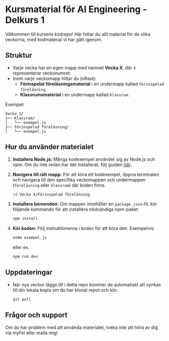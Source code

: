 # Kursmaterial för AI Engineering - Delkurs 1

Välkommen till kursens kodrepo! Här hittar du allt material för de olika veckorna, med kodmaterial vi har gått igenom.

## Struktur

- Varje vecka har en egen mapp med namnet **Vecka X**, där `X` representerar veckonumret.
- Inom varje veckomapp hittar du (oftast):
  - **Förinspelat föreläsningsmaterial** i en undermapp kallad `Förinspelad föreläsning`.
  - **Klassrumsmaterial** i en undermapp kallad `Klassrum`.

Exempel:

```
Vecka 1/
├── Klassrum/
│   └── exempel.js
├── Förinspelad föreläsning/
│   └── exempel.js
```

## Hur du använder materialet

1. **Installera Node.js:**
   Många kodexempel använder sig av Node.js och npm. Om du inte redan har det installerat, följ guiden [här](https://nodejs.org/en/download).

2. **Navigera till rätt mapp:**
   För att köra ett kodexempel, öppna terminalen och navigera till den specifika veckomappen och undermappen (`föreläsning` eller `klassrum`) där koden finns.

   ```bash
   cd Vecka X/Förinspelad föreläsning
   ```

3. **Installera beroenden:**
   Om mappen innehåller en `package.json`-fil, kör följande kommando för att installera nödvändiga npm-paket:

   ```bash
   npm install
   ```

4. **Kör koden:**
   Följ instruktionerna i koden för att köra den. Exempelvis:
   ```bash
   node exempel.js
   ```
   eller ex.
   ```bash
   npm run dev
   ```

## Uppdateringar

- När nya veckor läggs till i detta repo kommer de automatiskt att synkas till din lokala kopia om du har klonat repot och kör:
  ```bash
  git pull
  ```

## Frågor och support

Om du har problem med att använda materialet, tveka inte att höra av dig via myFei eller maila mig!
